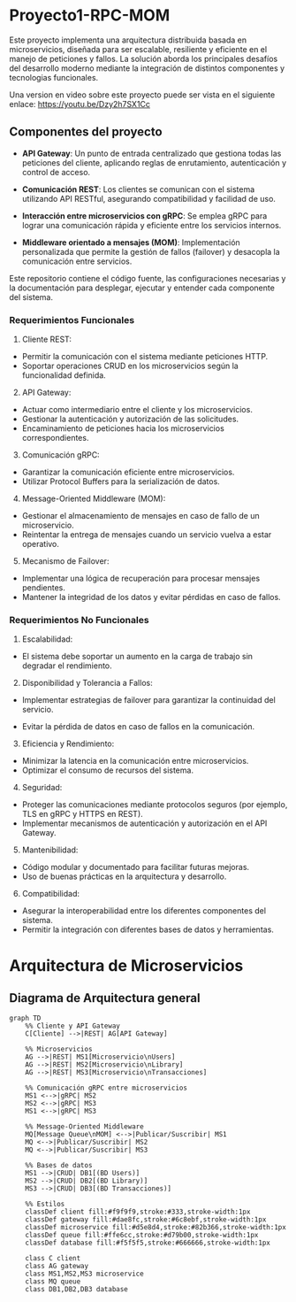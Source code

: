 # Proyecto1-RPC-MOM
Este proyecto implementa una arquitectura distribuida basada en microservicios, diseñada para ser escalable, resiliente y eficiente en el manejo de peticiones y fallos. La solución aborda los principales desafíos del desarrollo moderno mediante la integración de distintos componentes y tecnologias funcionales.

Una version en video sobre este proyecto puede ser vista en el siguiente enlace: 
https://youtu.be/Dzy2h7SX1Cc

## Componentes del proyecto
-   **API Gateway**: Un punto de entrada centralizado que gestiona todas las peticiones del cliente, aplicando reglas de enrutamiento, autenticación y control de acceso.
    
-   **Comunicación REST**: Los clientes se comunican con el sistema utilizando API RESTful, asegurando compatibilidad y facilidad de uso.
    
-   **Interacción entre microservicios con gRPC**: Se emplea gRPC para lograr una comunicación rápida y eficiente entre los servicios internos.
    
-   **Middleware orientado a mensajes (MOM)**: Implementación personalizada que permite la gestión de fallos (failover) y desacopla la comunicación entre servicios.

Este repositorio contiene el código fuente, las configuraciones necesarias y la documentación para desplegar, ejecutar y entender cada componente del sistema.

### Requerimientos Funcionales
1. Cliente REST:  
-   Permitir la comunicación con el sistema mediante peticiones HTTP. 
-   Soportar operaciones CRUD en los microservicios según la funcionalidad definida.
    

2.  API Gateway:  
-   Actuar como intermediario entre el cliente y los microservicios.  
-   Gestionar la autenticación y autorización de las solicitudes.
-   Encaminamiento de peticiones hacia los microservicios correspondientes.
    

3.  Comunicación gRPC:  
-   Garantizar la comunicación eficiente entre microservicios.
-   Utilizar Protocol Buffers para la serialización de datos.
    
4.  Message-Oriented Middleware (MOM):  
- Gestionar el almacenamiento de mensajes en caso de fallo de un microservicio.
- Reintentar la entrega de mensajes cuando un servicio vuelva a estar operativo.
    

5.  Mecanismo de Failover:  
-   Implementar una lógica de recuperación para procesar mensajes pendientes.
-   Mantener la integridad de los datos y evitar pérdidas en caso de fallos.
    

### Requerimientos No Funcionales

1.  Escalabilidad:  
-   El sistema debe soportar un aumento en la carga de trabajo sin degradar el rendimiento.
   
2.  Disponibilidad y Tolerancia a Fallos:  
-   Implementar estrategias de failover para garantizar la continuidad del servicio.
    
-   Evitar la pérdida de datos en caso de fallos en la comunicación.
    

3.  Eficiencia y Rendimiento:  
-   Minimizar la latencia en la comunicación entre microservicios.
-   Optimizar el consumo de recursos del sistema.
    

4.  Seguridad:  
-   Proteger las comunicaciones mediante protocolos seguros (por ejemplo, TLS en gRPC y HTTPS en REST).
-   Implementar mecanismos de autenticación y autorización en el API Gateway.
    

5.  Mantenibilidad:  
-   Código modular y documentado para facilitar futuras mejoras.
-   Uso de buenas prácticas en la arquitectura y desarrollo.
    
6.  Compatibilidad:  
-   Asegurar la interoperabilidad entre los diferentes componentes del sistema.
-   Permitir la integración con diferentes bases de datos y herramientas.

# Arquitectura de Microservicios

## Diagrama de Arquitectura general

```mermaid
graph TD
    %% Cliente y API Gateway
    C[Cliente] -->|REST| AG[API Gateway]
    
    %% Microservicios
    AG -->|REST| MS1[Microservicio\nUsers]
    AG -->|REST| MS2[Microservicio\nLibrary]
    AG -->|REST| MS3[Microservicio\nTransacciones]
    
    %% Comunicación gRPC entre microservicios
    MS1 <-->|gRPC| MS2
    MS2 <-->|gRPC| MS3
    MS1 <-->|gRPC| MS3
    
    %% Message-Oriented Middleware
    MQ[Message Queue\nMOM] <-->|Publicar/Suscribir| MS1
    MQ <-->|Publicar/Suscribir| MS2
    MQ <-->|Publicar/Suscribir| MS3
    
    %% Bases de datos
    MS1 -->|CRUD| DB1[(BD Users)]
    MS2 -->|CRUD| DB2[(BD Library)]
    MS3 -->|CRUD| DB3[(BD Transacciones)]
    
    %% Estilos
    classDef client fill:#f9f9f9,stroke:#333,stroke-width:1px
    classDef gateway fill:#dae8fc,stroke:#6c8ebf,stroke-width:1px
    classDef microservice fill:#d5e8d4,stroke:#82b366,stroke-width:1px
    classDef queue fill:#ffe6cc,stroke:#d79b00,stroke-width:1px
    classDef database fill:#f5f5f5,stroke:#666666,stroke-width:1px
    
    class C client
    class AG gateway
    class MS1,MS2,MS3 microservice
    class MQ queue
    class DB1,DB2,DB3 database


